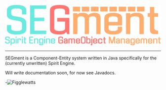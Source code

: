 ![SEGment](/img/logo.png)

---

SEGment is a Component-Entity system written in Java specifically for the (currently unwritten) Spirit Engine.

Will write documentation soon, for now see Javadocs.

-![Figglewatts](http://github.com/Figglewatts)
